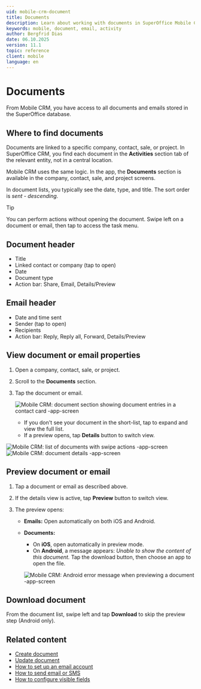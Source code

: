 ```yaml
---
uid: mobile-crm-document
title: Documents
description: Learn about working with documents in SuperOffice Mobile CRM.
keywords: mobile, document, email, activity
author: Bergfrid Dias
date: 06.10.2025
version: 11.1
topic: reference
client: mobile
language: en 
---
```


# Documents <i class="ph ph-files" aria-hidden="true"></i>

From Mobile CRM, you have access to all documents and emails stored in the SuperOffice database.

## Where to find documents

Documents are linked to a specific company, contact, sale, or project. In SuperOffice CRM, you find each document in the **Activities** section tab of the relevant entity, not in a central location.

Mobile CRM uses the same logic. In the app, the **Documents** section is available in the company, contact, sale, and project screens.

In document lists, you typically see the date, type, and title. The sort order is *sent - descending*.

> [!TIP]
> You can perform actions without opening the document. Swipe left on a document or email, then tap <i class="ph ph-list" aria-label="Main menu"></i> to access the task menu.

## Document header <i class="ph ph-file" aria-hidden="true"></i>

* Title
* Linked contact or company (tap to open)
* Date
* Document type
* Action bar: Share, Email, Details/Preview

## Email header <i class="ph ph-at" aria-hidden="true"></i>

* Date and time sent
* Sender (tap to open)
* Recipients
* Action bar: Reply, Reply all, Forward, Details/Preview

## View document or email properties

1. Open a company, contact, sale, or project.
2. Scroll to the **Documents** section.
3. Tap the document or email.

    ![Mobile CRM: document section showing document entries in a contact card -app-screen][img1]

    * If you don't see your document in the short-list, tap <i class="ph ph-caret-right" aria-label="Chevron"></i> to expand and view the full list.
    * If a preview opens, tap **Details** button to switch view.

![Mobile CRM: list of documents with swipe actions -app-screen][img3]![Mobile CRM: document details -app-screen][img4]

## Preview document or email

1. Tap a document or email as described above.
2. If the details view is active, tap **Preview** button to switch view.
3. The preview opens:

    * **Emails:** Open automatically on both iOS and Android.
    * **Documents:**
      * On **iOS**, open automatically in preview mode.
      * On **Android**, a message appears: *Unable to show the content of this document.* Tap the download button, then choose an app to open the file.

      ![Mobile CRM: Android error message when previewing a document -app-screen][img2]

## Download document

From the document list, swipe left and tap **Download** to skip the preview step (Android only).

## Related content

* [Create document][1]
* [Update document][2]
* [How to set up an email account][3]
* [How to send email or SMS][4]
* [How to configure visible fields][5]

<!-- Referenced links -->
[1]: create.md
[2]: update.md
[3]: ../set-up-email.md
[4]: ../send-email-sms.md
[5]: ../interface-guide.md#visible-fields

<!-- Referenced images -->
[img1]: ../../../../media/loc/en/mobile/contact-document-section.png
[img2]: ../../../../media/loc/en/mobile/android-download-document.png
[img3]: ../../../../media/loc/en/mobile/document-list.png
[img4]: ../../../../media/loc/en/mobile/view-document.png
